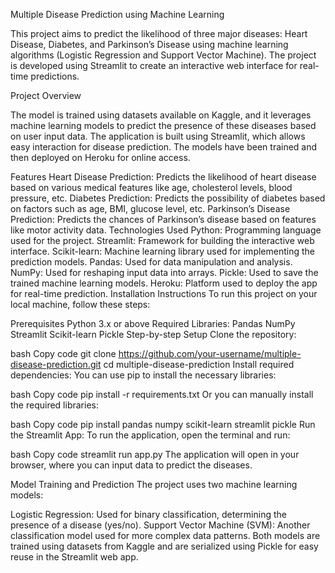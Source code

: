 Multiple Disease Prediction using Machine Learning

This project aims to predict the likelihood of three major diseases: Heart Disease, Diabetes, and Parkinson’s Disease using machine learning algorithms (Logistic Regression and Support Vector Machine). The project is developed using Streamlit to create an interactive web interface for real-time predictions.

Project Overview

The model is trained using datasets available on Kaggle, and it leverages machine learning models to predict the presence of these diseases based on user input data. The application is built using Streamlit, which allows easy interaction for disease prediction. The models have been trained and then deployed on Heroku for online access.

Features
Heart Disease Prediction: Predicts the likelihood of heart disease based on various medical features like age, cholesterol levels, blood pressure, etc.
Diabetes Prediction: Predicts the possibility of diabetes based on factors such as age, BMI, glucose level, etc.
Parkinson’s Disease Prediction: Predicts the chances of Parkinson’s disease based on features like motor activity data.
Technologies Used
Python: Programming language used for the project.
Streamlit: Framework for building the interactive web interface.
Scikit-learn: Machine learning library used for implementing the prediction models.
Pandas: Used for data manipulation and analysis.
NumPy: Used for reshaping input data into arrays.
Pickle: Used to save the trained machine learning models.
Heroku: Platform used to deploy the app for real-time prediction.
Installation Instructions
To run this project on your local machine, follow these steps:

Prerequisites
Python 3.x or above
Required Libraries:
Pandas
NumPy
Streamlit
Scikit-learn
Pickle
Step-by-step Setup
Clone the repository:

bash
Copy code
git clone https://github.com/your-username/multiple-disease-prediction.git
cd multiple-disease-prediction
Install required dependencies: You can use pip to install the necessary libraries:

bash
Copy code
pip install -r requirements.txt
Or you can manually install the required libraries:

bash
Copy code
pip install pandas numpy scikit-learn streamlit pickle
Run the Streamlit App: To run the application, open the terminal and run:

bash
Copy code
streamlit run app.py
The application will open in your browser, where you can input data to predict the diseases.

Model Training and Prediction
The project uses two machine learning models:

Logistic Regression: Used for binary classification, determining the presence of a disease (yes/no).
Support Vector Machine (SVM): Another classification model used for more complex data patterns.
Both models are trained using datasets from Kaggle and are serialized using Pickle for easy reuse in the Streamlit web app.



